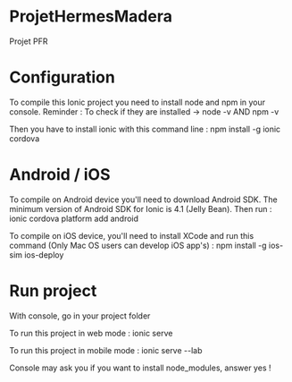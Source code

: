 # ProjetHermesMadera
Projet PFR

# Configuration
To compile this Ionic project you need to install node and npm in your console.
Reminder : To check if they are installed -> node -v AND npm -v

Then you have to install ionic with this command line : npm install -g ionic cordova

# Android / iOS
To compile on Android device you'll need to download Android SDK. The minimum version of Android SDK for Ionic is 4.1 (Jelly Bean).
Then run : ionic cordova platform add android
  
To compile on iOS device, you'll need to install XCode and run this command (Only Mac OS users can develop iOS app's) : npm install -g ios-sim ios-deploy
  
  
# Run project
With console, go in your project folder

To run this project in web mode : ionic serve
  
To run this project in mobile mode : ionic serve --lab

Console may ask you if you want to install node_modules, answer yes !

